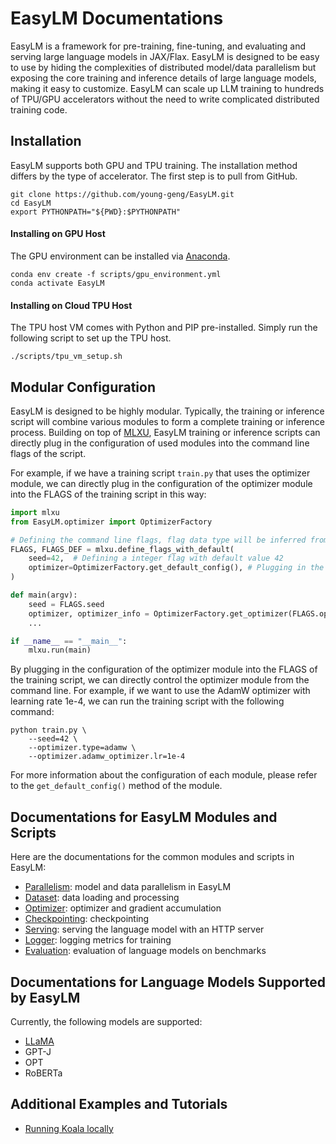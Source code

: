 # EasyLM Documentations
EasyLM is a framework for pre-training, fine-tuning, and evaluating and serving
large language models in JAX/Flax. EasyLM is designed to be easy to use by
hiding the complexities of distributed model/data parallelism but exposing the
core training and inference details of large language models, making it easy to
customize. EasyLM can scale up LLM training to hundreds of TPU/GPU accelerators
without the need to write complicated distributed training code.

## Installation
EasyLM supports both GPU and TPU training. The installation method differs by
the type of accelerator. The first step is to pull from GitHub.

``` shell
git clone https://github.com/young-geng/EasyLM.git
cd EasyLM
export PYTHONPATH="${PWD}:$PYTHONPATH"
```

#### Installing on GPU Host
The GPU environment can be installed via [Anaconda](https://www.anaconda.com/products/distribution).

``` shell
conda env create -f scripts/gpu_environment.yml
conda activate EasyLM
```

#### Installing on Cloud TPU Host
The TPU host VM comes with Python and PIP pre-installed. Simply run the following
script to set up the TPU host.

``` shell
./scripts/tpu_vm_setup.sh
```


## Modular Configuration
EasyLM is designed to be highly modular. Typically, the training or inference
script will combine various modules to form a complete training or
inference process. Building on top of [MLXU](https://github.com/young-geng/mlxu),
EasyLM training or inference scripts can directly plug in the configuration of
used modules into the command line flags of the script.

For example, if we have a training script `train.py` that uses the optimizer module,
we can directly plug in the configuration of the optimizer module into the FLAGS
of the training script in this way:

``` python
import mlxu
from EasyLM.optimizer import OptimizerFactory

# Defining the command line flags, flag data type will be inferred from the default value
FLAGS, FLAGS_DEF = mlxu.define_flags_with_default(
    seed=42,  # Defining a integer flag with default value 42
    optimizer=OptimizerFactory.get_default_config(), # Plugging in the default configuration of the optimizer module
)

def main(argv):
    seed = FLAGS.seed
    optimizer, optimizer_info = OptimizerFactory.get_optimizer(FLAGS.optimizer)
    ...

if __name__ == "__main__":
    mlxu.run(main)

```


By plugging in the configuration of the optimizer module into the FLAGS of the
training script, we can directly control the optimizer module from the command
line. For example, if we want to use the AdamW optimizer with learning rate 1e-4,
we can run the training script with the following command:

``` shell
python train.py \
    --seed=42 \
    --optimizer.type=adamw \
    --optimizer.adamw_optimizer.lr=1e-4
```

For more information about the configuration of each module, please refer to the
`get_default_config()` method of the module.


## Documentations for EasyLM Modules and Scripts
Here are the documentations for the common modules and scripts in EasyLM:
* [Parallelism](parallelism.md): model and data parallelism in EasyLM
* [Dataset](dataset.md): data loading and processing
* [Optimizer](optimizer.md): optimizer and gradient accumulation
* [Checkpointing](checkpointing.md): checkpointing
* [Serving](serving.md): serving the language model with an HTTP server
* [Logger](logger.md): logging metrics for training
* [Evaluation](evaluation.md): evaluation of language models on benchmarks



## Documentations for Language Models Supported by EasyLM
Currently, the following models are supported:
* [LLaMA](llama.md)
* GPT-J
* OPT
* RoBERTa


## Additional Examples and Tutorials
* [Running Koala locally](koala.md)